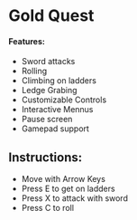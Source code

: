 # Gold Quest
#### Features:
- Sword attacks
- Rolling
- Climbing on ladders
- Ledge Grabing
- Customizable Controls
- Interactive Mennus
- Pause screen
- Gamepad support

## Instructions:
- Move with Arrow Keys
- Press E to get on ladders
- Press X to attack with sword
- Press C to roll
